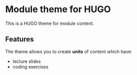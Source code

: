 # Module theme for HUGO

This is a HUGO theme for module content.

## Features

The theme allows you to create **units** of content which have:

- lecture slides
- coding exercises
